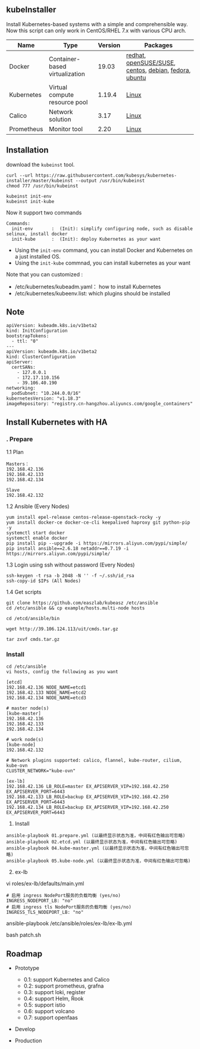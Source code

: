 ## kubeInstaller

Install Kubernetes-based systems with a simple and comprehensible way.
Now this script can only work in CentOS/RHEL 7.x with various CPU arch.


| Name        | Type      | Version |  Packages  |   
| ------      | ------    | ------  | ------      |
| Docker      | Container-based virtualization | 19.03   | [redhat](https://docs.docker.com/install/linux/docker-ee/rhel/), [openSUSE/SUSE](https://docs.docker.com/install/linux/docker-ee/suse/), [centos](https://docs.docker.com/install/linux/docker-ce/centos/), [debian](https://docs.docker.com/install/linux/docker-ce/debian/), [fedora](https://docs.docker.com/install/linux/docker-ce/fedora/), [ubuntu](https://docs.docker.com/install/linux/docker-ce/ubuntu/) |
| Kubernetes  | Virtual compute resource pool  | 1.19.4  | [Linux](https://docs.kubernetes.io/) |
| Calico      | Network solution        | 3.17  | [Linux](https://docs.projectcalico.org/v3.14/getting-started/kubernetes/) |
| Prometheus  | Monitor tool            | 2.20  | [Linux](https://github.com/prometheus/prometheus/) |


## Installation

download the `kubeinst` tool.

```
curl --url https://raw.githubusercontent.com/kubesys/kubernetes-installer/master/kubeinst --output /usr/bin/kubeinst
chmod 777 /usr/bin/kubeinst

kubeinst init-env
kubeinst init-kube
```

Now it support two commands

```
Commands:
  init-env       :	(Init): simplify configuring node, such as disable selinux, install docker
  init-kube      :	(Init): deploy Kubernetes as your want
```

- Using the `init-env` command, you can install Docker and Kubernetes on a just installed OS.
- Using the `init-kube` commnad, you can install kubernetes as your want


Note that you can customized :

- /etc/kubernetes/kubeadm.yaml： how to install Kubernetes
- /etc/kubernetes/kubeenv.list: which plugins should be installed


## Note

```
apiVersion: kubeadm.k8s.io/v1beta2
kind: InitConfiguration
bootstrapTokens:
  - ttl: "0"
---
apiVersion: kubeadm.k8s.io/v1beta2
kind: ClusterConfiguration
apiServer:
  certSANs:
    - 127.0.0.1
    - 172.17.110.156
    - 39.106.40.190
networking:
  podSubnet: "10.244.0.0/16"
kubernetesVersion: "v1.18.3"
imageRepository: "registry.cn-hangzhou.aliyuncs.com/google_containers"
```


## Install Kubernetes with HA

### . Prepare

1.1 Plan

```
Masters：
192.168.42.136
192.168.42.133
192.168.42.134

Slave
192.168.42.132
```
1.2 Ansible (Every Nodes)

```
yum install epel-release centos-release-openstack-rocky -y
yum install docker-ce docker-ce-cli keepalived haproxy git python-pip -y
systemctl start docker
systemctl enable docker
pip install pip --upgrade -i https://mirrors.aliyun.com/pypi/simple/
pip install ansible==2.6.18 netaddr==0.7.19 -i https://mirrors.aliyun.com/pypi/simple/
```

1.3 Login using ssh without password (Every Nodes)

```
ssh-keygen -t rsa -b 2048 -N '' -f ~/.ssh/id_rsa
ssh-copy-id $IPs (All Nodes)
```

1.4 Get scripts

```
git clone https://github.com/easzlab/kubeasz /etc/ansible
cd /etc/ansible && cp example/hosts.multi-node hosts

cd /etcd/ansible/bin

wget http://39.106.124.113/uit/cmds.tar.gz

tar zxvf cmds.tar.gz
```

### Install

```
cd /etc/ansible
vi hosts, config the following as you want

[etcd]
192.168.42.136 NODE_NAME=etcd1
192.168.42.133 NODE_NAME=etcd2
192.168.42.134 NODE_NAME=etcd3

# master node(s)
[kube-master]
192.168.42.136
192.168.42.133
192.168.42.134

# work node(s)
[kube-node]
192.168.42.132

# Network plugins supported: calico, flannel, kube-router, cilium, kube-ovn
CLUSTER_NETWORK="kube-ovn"

[ex-lb]
192.168.42.136 LB_ROLE=master EX_APISERVER_VIP=192.168.42.250 EX_APISERVER_PORT=6443
192.168.42.133 LB_ROLE=backup EX_APISERVER_VIP=192.168.42.250 EX_APISERVER_PORT=6443
192.168.42.134 LB_ROLE=backup EX_APISERVER_VIP=192.168.42.250 EX_APISERVER_PORT=6443
```

1. Install

```
ansible-playbook 01.prepare.yml (以最终显示状态为准，中间有红色输出可忽略)
ansible-playbook 02.etcd.yml (以最终显示状态为准，中间有红色输出可忽略)
ansible-playbook 04.kube-master.yml (以最终显示状态为准，中间有红色输出可忽略)
ansible-playbook 05.kube-node.yml (以最终显示状态为准，中间有红色输出可忽略)
```

2. ex-lb

vi  roles/ex-lb/defaults/main.yml

```
# 启用 ingress NodePort服务的负载均衡 (yes/no)
INGRESS_NODEPORT_LB: "no"
# 启用 ingress tls NodePort服务的负载均衡 (yes/no)
INGRESS_TLS_NODEPORT_LB: "no"
```

ansible-playbook /etc/ansible/roles/ex-lb/ex-lb.yml

bash patch.sh

## Roadmap

- Prototype
  - 0.1: support Kubernetes and Calico
  - 0.2: support prometheus, grafna
  - 0.3: support loki, register
  - 0.4: support Helm, Rook
  - 0.5: support istio
  - 0.6: support volcano
  - 0.7: support openfaas
- Develop

- Production
